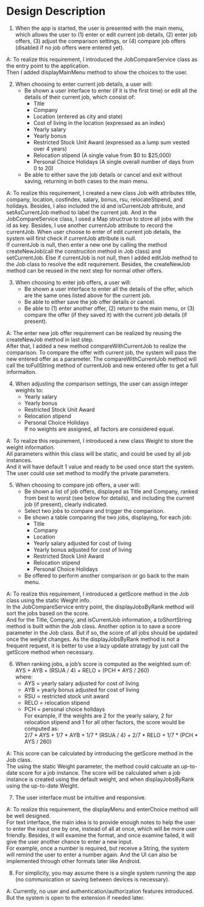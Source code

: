 # Design Description

1. When the app is started, the user is presented with the main menu, which allows the user to (1) enter or edit current job details, (2) enter job offers, (3) adjust the comparison settings, or (4) compare job offers (disabled if no job offers were entered yet).   

 A: To realize this requirement, I introduced the JobCompareService class as the entry point to the application.  
 Then I added displayMainMenu method to show the choices to the user.  

2. When choosing to enter current job details, a user will:
   * Be shown a user interface to enter (if it is the first time) or edit all the details of their current job, which consist of:
     * Title
     * Company
     * Location (entered as city and state)
     * Cost of living in the location (expressed as an index)
     * Yearly salary
     * Yearly bonus
     * Restricted Stock Unit Award (expressed as a lump sum vested over 4 years)
     * Relocation stipend (A single value from $0 to $25,000)
     * Personal Choice Holidays (A single overall number of days from 0 to 20)
   * Be able to either save the job details or cancel and exit without saving, returning in both cases to the main menu.  
   
  A: To realize this requirement, I created a new class Job with attributes title, company, location, costIndex, salary, bonus, rsu,   relocateStipend, and holidays.
  Besides, I also included the id and isCurrentJob attribute, and setAsCurrentJob method to label the current job.
  And in the JobCompareService class, I used a Map structrue to store all jobs with the id as key.
  Besides, I use another currentJob attribute to record the currentJob.
  When user choose to enter of edit current job details, the system will first check if currentJob attribute is null.  
  If currentJob is null, then enter a new one by calling the method createNewJob(call the construciton method in Job class) and setCurrentJob.
  Else if currentJob is not null, then I added editJob method to the Job class to resolve the edit requirement.
  Besides, the createNewJob method can be reused in the next step for normal other offers.

3. When choosing to enter job offers, a user will:
   * Be shown a user interface to enter all the details of the offer, which are the same ones listed above for the current job.
   * Be able to either save the job offer details or cancel.
   * Be able to (1) enter another offer, (2) return to the main menu, or (3) compare the offer (if they saved it) with the current job details (if present).

  A: The enter new job offer requirement can be realized by reusing the createNewJob method in last step.  
  After that, I added a new method compareWithCurrentJob to realize the comparison.
  To compare the offer with current job, the system will pass the new entered offer as a parameter.
The compareWithCurrentJob method will call the toFullString method of currentJob and new entered offer to get a full informaiton.

4. When adjusting the comparison settings, the user can assign integer weights to:
   * Yearly salary
   * Yearly bonus
   * Restricted Stock Unit Award
   * Relocation stipend
   * Personal Choice Holidays  
If no weights are assigned, all factors are considered equal.

  A: To realize this requirement, I introduced a new class Weight to store the weight information.  
  All parameters within this class will be static, and could be used by all job instances.  
  And it will have default 1 value and ready to be used once start the system.  
  The user could use set method to modify the private parameters.

5. When choosing to compare job offers, a user will:
   * Be shown a list of job offers, displayed as Title and Company, ranked from best to worst (see below for details), and including the current job (if present), clearly indicated.
   * Select two jobs to compare and trigger the comparison.
   * Be shown a table comparing the two jobs, displaying, for each job:
     * Title
     * Company
     * Location
     * Yearly salary adjusted for cost of living
     * Yearly bonus adjusted for cost of living
     * Restricted Stock Unit Award
     * Relocation stipend
     * Personal Choice Holidays
   * Be offered to perform another comparison or go back to the main menu.

  A: To realize this requirement, I introduced a getScore method in the Job class using the static Weight info.  
  In the JobCompareService entry point, the displayJobsByRank method will sort the jobs based on the score.  
  And for the Title, Company, and isCurrentJob information, a toShortString method is built within the Job class.
  Another option is to save a score parameter in the Job class. But if so, the score of all jobs should be updated once the weight changes.
  As the displayJobsByRank method is not a frequent request, it is better to use a lazy update stratagy by just call the getScore method when necessary.

6. When ranking jobs, a job’s score is computed as the weighted sum of:  
AYS + AYB + (RSUA / 4) + RELO + (PCH * AYS / 260)  
where:
   * AYS = yearly salary adjusted for cost of living
   * AYB = yearly bonus adjusted for cost of living
   * RSU = restricted stock unit award
   * RELO = relocation stipend
   * PCH = personal choice holidays  
     For example, if the weights are 2 for the yearly salary, 2 for relocation stipend and 1 for all other factors, the score would be computed as:  
   2/7 * AYS + 1/7 * AYB + 1/7 * (RSUA / 4) + 2/7 * RELO + 1/7 * (PCH * AYS / 260)

  A: This score can be calculated by introducing the getScore method in the Job class.  
  The using the static Weight parameter, the method could calcuate an up-to-date score for a job instance.
  The score will be calculated when a job instance is created using the default weight, and when displayJobsByRank using the up-to-date Weight.

7. The user interface must be intuitive and responsive.

  A: To realize this requirement, the displayMenu and enterChoice method will be well designed.  
  For text interface, the main idea is to provide enough notes to help the user to enter the input one by one, instead of all at once, which will be more user friendly.
  Besides, it will examine the format, and once examine failed, it will give the user another chance to enter a new input.  
  For example, once a number is required, but receive a String, the system will remind the user to enter a number again.
  And the UI can also be implemented through other formats later like Android.

8. For simplicity, you may assume there is a single system running the app (no communication or saving between devices is necessary).

  A: Currently, no user and authentication/authorization features introduced. But the system is open to the extension if needed later.

